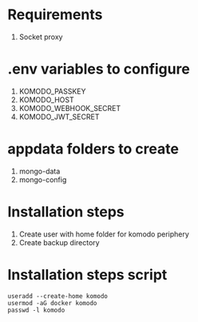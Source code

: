# Requirements
1. Socket proxy

# .env variables to configure
1. KOMODO_PASSKEY
2. KOMODO_HOST
3. KOMODO_WEBHOOK_SECRET
4. KOMODO_JWT_SECRET

# appdata folders to create
1. mongo-data
2. mongo-config

# Installation steps
1. Create user with home folder for komodo periphery
2. Create backup directory

# Installation steps script
```
useradd --create-home komodo
usermod -aG docker komodo
passwd -l komodo
```
